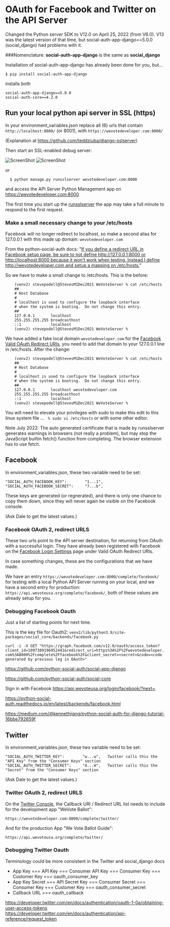 # OAuth for Facebook and Twitter on the API Server

Changed the Python server SDK to V12.0 on April 25, 2022 (from V6.0).  V13 was the latest version of that time, but social-auth-app-django==5.0.0 (social_django) had problems with it.   

###Nomenclature: 
**social-auth-app-django** is the same as **social_django** 

Installation of social-auth-app-django has already been done for you, but...
```shell
$ pip install social-auth-app-django
```
installs both 
```
social-auth-app-django==5.0.0
social-auth-core==4.2.0

```

## Run your local python api server in SSL (https)

In your environment_variables.json
replace all (6) urls that contain `http://localhost:8000/` (or 8001), with `https://wevotedeveloper.com:8000/`

(Explanation at https://github.com/teddziuba/django-sslserver)

Then start an SSL-enabled debug server:

![ScreenShot](images/RunSslServer.png)
![ScreenShot](images/RunningSslServer.png)

or 

```
  $ python manage.py runsslserver wevotedeveloper.com:8000
```

and access the API Server Python Management app on https://wevotedeveloper.com:8000

The first time you start up the [runsslserver](https://github.com/teddziuba/django-sslserver) the app may take a full minute to respond to the first request.

### Make a small necessary change to your /etc/hosts

Facebook will no longer redirect to localhost, so make a second alias for 127.0.0.1 with this made up domain: `wevotedeveloper.com`

From the python-social-auth docs: "[If you define a redirect URL in Facebook setup page, be sure to not define http://127.0.0.1:8000 or http://localhost:8000 because it won’t work when testing. Instead I define http://wevotedeveloper.com and setup a mapping on /etc/hosts.](https://python-social-auth.readthedocs.io/en/latest/backends/facebook.html)"

So we have to make a small change to /etc/hosts.  This is the before:
```
    (venv2) stevepodell@StevesM1Dec2021 WeVoteServer % cat /etc/hosts
    ##
    # Host Database
    #
    # localhost is used to configure the loopback interface
    # when the system is booting.  Do not change this entry.
    ##
    127.0.0.1       localhost
    255.255.255.255 broadcasthost
    ::1             localhost
    (venv2) stevepodell@StevesM1Dec2021 WeVoteServer % 
```
We have added a fake local domain `wevotedeveloper.com` for the [Facebook Valid OAuth Redirect URIs](https://developers.facebook.com/apps/1097389196952441/fb-login/settings/), 
you need to add that domain to your 127.0.0.1 line in /etc/hosts.  After the change:
```
    (venv2) stevepodell@StevesM1Dec2021 WeVoteServer % cat /etc/hosts
    ##
    # Host Database
    #
    # localhost is used to configure the loopback interface
    # when the system is booting.  Do not change this entry.
    ##
    127.0.0.1       localhost wevotedeveloper.com
    255.255.255.255 broadcasthost
    ::1             localhost
    (venv2) stevepodell@StevesM1Dec2021 WeVoteServer % 
```

You will need to elevate your privileges with sudo to make this edit to this linux system file ... ` % sudo vi /etc/hosts` or with some other editor.

Note July 2022:  The auto generated certificate that is made by runsslserver generates warnings in browsers (not really a problem),
but may stop the JavaScript builtin fetch() function from completing.  The browser extension has to use fetch.


## Facebook
In environment_variables.json, these two variable need to be set:  
  ```
  "SOCIAL_AUTH_FACEBOOK_KEY":        "1...1",
  "SOCIAL_AUTH_FACEBOOK_SECRET":     "7...b", 
  ```

These keys are generated (or regnerated), and there is only one chance to copy them
down, since they will never again be visible on the Facebook console.

(Ask Dale to get the latest values.)


### Facebook OAuth 2, redirect URLS
These two urls point to the API server destination, for returning from OAuth with a successful login.  They have already been 
registered with Facebook on the [Facebook Login Settings](https://developers.facebook.com/apps/1097389196952441/fb-login/settings/) page under Valid OAuth Redirect URIs.

In case something changes, these are the configurations that we have made.

We have an entry `https://wevotedeveloper.com:8000/complete/facebook/` for testing with a local Python API Server running on your local,
and we have a second entry for production: `https://api.wevoteusa.org/complete/facebook/`, both of these values are already setup for you. 


### Debugging Facebook Oauth

Just a list of starting points for next time.

This is the key file for Oauth2: `venv2/lib/python3.9/site-packages/social_core/backends/facebook.py`

```curl -i -X GET "https://graph.facebook.com/v12.0/oauth/access_token?client_id=1097389196952441&redirect_uri=https%3A%2F%2Fwevotedeveloper.com%3A8000%2Fcomplete%2Ffacebook%2F&client_secret=<secret>&code=<code generated by previous leg in OAuth>"```

https://github.com/python-social-auth/social-app-django

https://github.com/python-social-auth/social-core

Sign in with Facebook   https://api.wevoteusa.org/login/facebook/?next=.

https://python-social-auth.readthedocs.io/en/latest/backends/facebook.html

https://medium.com/@kennethjiang/python-social-auth-for-django-tutorial-16bbe792659f

## Twitter
In environment_variables.json, these two variable need to be set:  
  ```
  "SOCIAL_AUTH_TWITTER_KEY":        "w...w",   Twitter calls this the "API Key" from the "Consumer Keys" section
  "SOCIAL_AUTH_TWITTER_SECRET":     "4...H",   Twitter calls this the "Secret" from the "Consumer Keys" section
  ```
(Ask Dale to get the latest values.)

### Twitter OAuth 2, redirect URLS
On the [Twitter Console](https://developer.twitter.com/en/portal/projects/1498394651836891139/apps/23523312/auth-settings), the Callback URI / Redirect URL list needs to include for the development app "WeVote Ballot":
  ```
  https://wevotedeveloper.com:8000/complete/twitter/
  ```
And for the production App "We Vote Ballot Guide":
  ```
  https://api.wevoteusa.org/complete/twitter/
  ```

### Debugging Twitter Oauth

Terminology could be more consistent in the Twitter and social_django docs 
* App Key === API Key === Consumer API Key === Consumer Key === Customer Key === oauth_consumer_key
* App Key Secret === API Secret Key === Consumer Secret === Consumer Key === Customer Key === oauth_consumer_secret
* Callback URL === oauth_callback

https://developer.twitter.com/en/docs/authentication/oauth-1-0a/obtaining-user-access-tokens
https://developer.twitter.com/en/docs/authentication/api-reference/request_token
